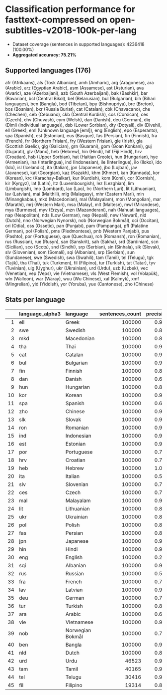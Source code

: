 # Classification performance for fasttext-compressed on open-subtitles-v2018-100k-per-lang

- Dataset coverage (sentences in supported languages): 4236418 (100.00%)
- **Aggregated accuracy: 75.21%**

<h2 id="supported-languages">Supported languages (176)</h2>

afr (Afrikaans), als (Tosk Albanian), amh (Amharic), arg (Aragonese), ara (Arabic), arz (Egyptian Arabic), asm (Assamese), ast (Asturian), ava (Avaric), aze (Azerbaijani), azb (South Azerbaijani), bak (Bashkir), bar (Bavarian), bcl (Central Bikol), bel (Belarusian), bul (Bulgarian), bih (Bihari languages), ben (Bangla), bod (Tibetan), bpy (Bishnupriya), bre (Breton), bos (Bosnian), bxr (Russia Buriat), cat (Catalan), cbk (Chavacano), che (Chechen), ceb (Cebuano), ckb (Central Kurdish), cos (Corsican), ces (Czech), chv (Chuvash), cym (Welsh), dan (Danish), deu (German), diq (Dimli (individual language)), dsb (Lower Sorbian), dty (Dotyali), div (Divehi), ell (Greek), eml (Unknown language [eml]), eng (English), epo (Esperanto), spa (Spanish), est (Estonian), eus (Basque), fas (Persian), fin (Finnish), fra (French), frr (Northern Frisian), fry (Western Frisian), gle (Irish), gla (Scottish Gaelic), glg (Galician), grn (Guarani), gom (Goan Konkani), guj (Gujarati), glv (Manx), heb (Hebrew), hin (Hindi), hif (Fiji Hindi), hrv (Croatian), hsb (Upper Sorbian), hat (Haitian Creole), hun (Hungarian), hye (Armenian), ina (Interlingua), ind (Indonesian), ile (Interlingue), ilo (Iloko), ido (Ido), isl (Icelandic), ita (Italian), jpn (Japanese), jbo (Lojban), jav (Javanese), kat (Georgian), kaz (Kazakh), khm (Khmer), kan (Kannada), kor (Korean), krc (Karachay-Balkar), kur (Kurdish), kom (Komi), cor (Cornish), kir (Kyrgyz), lat (Latin), ltz (Luxembourgish), lez (Lezghian), lim (Limburgish), lmo (Lombard), lao (Lao), lrc (Northern Luri), lit (Lithuanian), lav (Latvian), mai (Maithili), mlg (Malagasy), mhr (Eastern Mari), min (Minangkabau), mkd (Macedonian), mal (Malayalam), mon (Mongolian), mar (Marathi), mrj (Western Mari), msa (Malay), mlt (Maltese), mwl (Mirandese), mya (Burmese), myv (Erzya), mzn (Mazanderani), nah (Nahuatl languages), nap (Neapolitan), nds (Low German), nep (Nepali), new (Newari), nld (Dutch), nno (Norwegian Nynorsk), nob (Norwegian Bokmål), oci (Occitan), ori (Odia), oss (Ossetic), pan (Punjabi), pam (Pampanga), pfl (Palatine German), pol (Polish), pms (Piedmontese), pnb (Western Panjabi), pus (Pashto), por (Portuguese), que (Quechua), roh (Romansh), ron (Romanian), rus (Russian), rue (Rusyn), san (Sanskrit), sah (Sakha), srd (Sardinian), scn (Sicilian), sco (Scots), snd (Sindhi), srp (Serbian), sin (Sinhala), slk (Slovak), slv (Slovenian), som (Somali), sqi (Albanian), srp (Serbian), sun (Sundanese), swe (Swedish), swa (Swahili), tam (Tamil), tel (Telugu), tgk (Tajik), tha (Thai), tuk (Turkmen), fil (Filipino), tur (Turkish), tat (Tatar), tyv (Tuvinian), uig (Uyghur), ukr (Ukrainian), urd (Urdu), uzb (Uzbek), vec (Venetian), vep (Veps), vie (Vietnamese), vls (West Flemish), vol (Volapük), wln (Walloon), war (Waray), wuu (Wu Chinese), xal (Kalmyk), xmf (Mingrelian), yid (Yiddish), yor (Yoruba), yue (Cantonese), zho (Chinese)

<h2 id="metrics-per-language">Stats per language</h2>

|    | language_alpha3   | language         |   sentences_count |   precision |   recall |    f1 |    tp |     fp |      tn |    fn |
|---:|:------------------|:-----------------|------------------:|------------:|---------:|------:|------:|-------:|--------:|------:|
|  1 | ell               | Greek            |            100000 |       0.997 |    0.982 | 0.988 | 98172 |    253 | 4136165 |  1828 |
|  2 | swe               | Swedish          |            100000 |       0.831 |    0.793 | 0.749 | 79263 |  16147 | 4120271 | 20737 |
|  3 | mkd               | Macedonian       |            100000 |       0.870 |    0.761 | 0.765 | 76086 |  11387 | 4125031 | 23914 |
|  4 | tha               | Thai             |            100000 |       0.999 |    0.957 | 0.977 | 95713 |    124 | 4136294 |  4287 |
|  5 | cat               | Catalan          |            100000 |       0.918 |    0.508 | 0.635 | 50786 |   4527 | 4131891 | 49214 |
|  6 | bul               | Bulgarian        |            100000 |       0.951 |    0.654 | 0.760 | 65408 |   3357 | 4133061 | 34592 |
|  7 | fin               | Finnish          |            100000 |       0.818 |    0.865 | 0.768 | 86466 |  19296 | 4117122 | 13534 |
|  8 | dan               | Danish           |            100000 |       0.601 |    0.700 | 0.533 | 69996 |  46449 | 4089969 | 30004 |
|  9 | hun               | Hungarian        |            100000 |       0.831 |    0.880 | 0.787 | 88007 |  17864 | 4118554 | 11993 |
| 10 | kor               | Korean           |            100000 |       0.995 |    0.891 | 0.938 | 89072 |    435 | 4135983 | 10928 |
| 11 | spa               | Spanish          |            100000 |       0.625 |    0.908 | 0.606 | 90765 |  54449 | 4081969 |  9235 |
| 12 | zho               | Chinese          |            100000 |       0.934 |    0.757 | 0.812 | 75651 |   5310 | 4131108 | 24349 |
| 13 | slk               | Slovak           |            100000 |       0.902 |    0.400 | 0.538 | 39987 |   4356 | 4132062 | 60013 |
| 14 | ron               | Romanian         |            100000 |       0.971 |    0.631 | 0.756 | 63068 |   1876 | 4134542 | 36932 |
| 15 | ind               | Indonesian       |            100000 |       0.949 |    0.671 | 0.770 | 67114 |   3624 | 4132794 | 32886 |
| 16 | est               | Estonian         |            100000 |       0.952 |    0.551 | 0.686 | 55128 |   2808 | 4133610 | 44872 |
| 17 | por               | Portuguese       |            100000 |       0.790 |    0.810 | 0.722 | 80970 |  21587 | 4114831 | 19030 |
| 18 | hrv               | Croatian         |            100000 |       0.728 |    0.264 | 0.361 | 26401 |   9843 | 4126575 | 73599 |
| 19 | heb               | Hebrew           |            100000 |       1.000 |    0.969 | 0.984 | 96866 |     44 | 4136374 |  3134 |
| 20 | ita               | Italian          |            100000 |       0.514 |    0.890 | 0.498 | 88985 |  84250 | 4052168 | 11015 |
| 21 | slv               | Slovenian        |            100000 |       0.749 |    0.334 | 0.429 | 33416 |  11213 | 4125205 | 66584 |
| 22 | ces               | Czech            |            100000 |       0.713 |    0.737 | 0.632 | 73683 |  29706 | 4106712 | 26317 |
| 23 | mal               | Malayalam        |            100000 |       0.999 |    0.964 | 0.980 | 96373 |    125 | 4136293 |  3627 |
| 24 | lit               | Lithuanian       |            100000 |       0.899 |    0.686 | 0.746 | 68646 |   7737 | 4128681 | 31354 |
| 25 | ukr               | Ukrainian        |            100000 |       0.899 |    0.591 | 0.686 | 59075 |   6613 | 4129805 | 40925 |
| 26 | pol               | Polish           |            100000 |       0.826 |    0.848 | 0.769 | 84830 |  17928 | 4118490 | 15170 |
| 27 | fas               | Persian          |            100000 |       0.881 |    0.442 | 0.566 | 44234 |   5991 | 4130427 | 55766 |
| 28 | jpn               | Japanese         |            100000 |       0.926 |    0.911 | 0.886 | 91080 |   7300 | 4129118 |  8920 |
| 29 | hin               | Hindi            |            100000 |       0.998 |    0.797 | 0.886 | 79742 |    176 | 4136242 | 20258 |
| 30 | eng               | English          |            100000 |       0.272 |    0.931 | 0.269 | 93052 | 249357 | 3887061 |  6948 |
| 31 | sqi               | Albanian         |            100000 |       0.994 |    0.679 | 0.805 | 67935 |    395 | 4136023 | 32065 |
| 32 | rus               | Russian          |            100000 |       0.563 |    0.956 | 0.556 | 95628 |  74265 | 4062153 |  4372 |
| 33 | fra               | French           |            100000 |       0.727 |    0.864 | 0.688 | 86424 |  32405 | 4104013 | 13576 |
| 34 | lav               | Latvian          |            100000 |       0.985 |    0.621 | 0.758 | 62101 |    931 | 4135487 | 37899 |
| 35 | deu               | German           |            100000 |       0.745 |    0.849 | 0.699 | 84936 |  29124 | 4107294 | 15064 |
| 36 | tur               | Turkish          |            100000 |       0.863 |    0.896 | 0.822 | 89562 |  14158 | 4122260 | 10438 |
| 37 | ara               | Arabic           |            100000 |       0.661 |    0.916 | 0.642 | 91590 |  46947 | 4089471 |  8410 |
| 38 | vie               | Vietnamese       |            100000 |       0.986 |    0.842 | 0.903 | 84224 |   1188 | 4135230 | 15776 |
| 39 | nob               | Norwegian Bokmål |            100000 |       0.755 |    0.303 | 0.404 | 30259 |   9843 | 4126575 | 69741 |
| 40 | ben               | Bangla           |            100000 |       0.999 |    0.938 | 0.967 | 93803 |     93 | 4136325 |  6197 |
| 41 | nld               | Dutch            |            100000 |       0.897 |    0.798 | 0.806 | 79835 |   9125 | 4127293 | 20165 |
| 42 | urd               | Urdu             |             46523 |       0.984 |    0.751 | 0.846 | 34930 |    564 | 4189331 | 11593 |
| 43 | tam               | Tamil            |             40165 |       0.998 |    0.943 | 0.968 | 37857 |     84 | 4196169 |  2308 |
| 44 | tel               | Telugu           |             30416 |       0.998 |    0.927 | 0.961 | 28199 |     51 | 4205951 |  2217 |
| 45 | fil               | Filipino         |             19314 |       0.836 |    0.566 | 0.633 | 10925 |   2136 | 4214968 |  8389 |
